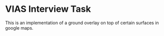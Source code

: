 # VIAS Interview Task

This is an implementation of a ground overlay on top of certain surfaces in google maps.